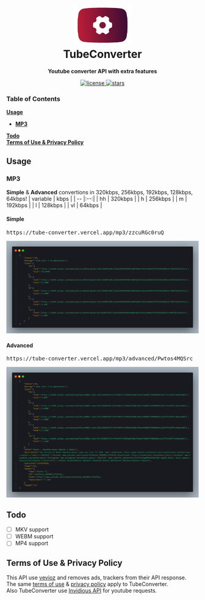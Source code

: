 <h1 align="center"><img src="https://github.com/datwalkerv/TubeConverterAPI/blob/main/docs/logo.webp" alt="logo" width=150 /> <br />TubeConverter</h1>
<p align="center"><strong>Youtube converter API with extra features</strong></p>
<p align="center">
    <a href="https://github.com/datwalkerv/TubeConverterAPI/blob/main/LICENSE" target="_blank">
        <img src="https://img.shields.io/github/license/datwalkerv/TubeConverterAPI" alt="license">
    </a>
    <a href="https://github.com/datwalkerv/TubeConverterAPI/stargazers" target="_blank">
        <img src="https://img.shields.io/github/stars/datwalkerv/TubeConverterAPI" alt="stars">
    </a>
</p>


### Table of Contents
**[Usage](#usage)**<br>
- **[MP3](#mp3)**<br>

**[Todo](#todo)**<br>
**[Terms of Use & Privacy Policy](#terms-of-use--privacy-policy)**<br>

## Usage 
### MP3
**Simple** & **Advanced** convertions in 320kbps, 256kbps, 192kbps, 128kbps, 64kbps!
| variable | kbps |
| -- |:--:|
| hh | 320kbps |
| h | 256kbps |
| m | 192kbps |
| l | 128kbps |
| vl | 64kbps |

#### Simple
<pre>https://tube-converter.vercel.app/mp3/zzcuRGc0ruQ</pre>
![simplemp3](https://github.com/datwalkerv/TubeConverterAPI/blob/main/docs/mp3simple.webp)

#### Advanced
<pre>https://tube-converter.vercel.app/mp3/advanced/Pwtos4MQSrc</pre>
![advancedmp3](https://github.com/datwalkerv/TubeConverterAPI/blob/main/docs/mp3advanced.webp)

## Todo
- [ ] MKV support
- [ ] WEBM support
- [ ] MP4 support

## Terms of Use & Privacy Policy
This API use [vevioz](https://www.vevioz.com/) and removes ads, trackers from their API response. <br>
The same [terms of use](https://www.vevioz.com/terms/terms) & [privacy policy](https://www.vevioz.com/terms/privacy-policy) apply to TubeConverter. <br>
Also TubeConverter use [Invidious API](https://docs.invidious.io/api/) for youtube requests.
